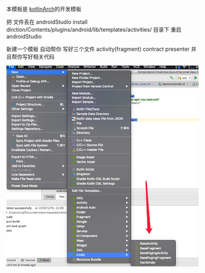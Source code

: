 本模板是 [kotlinArch](https://github.com/manondidi/kotlinArch "kotlinArch")的开发模板

把 文件丢在  androidStudio install dirction/Contents/plugins/android/lib/templates/activities/ 目录下 重启 androidStudio

新建一个模板 自动帮你 写好三个文件 activity(fragment)  contract presenter  并且帮你写好相关代码



![图片](https://raw.githubusercontent.com/manondidi/kotlinArchTemplate/master/sc1.jpg)